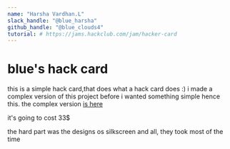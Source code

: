 ```yaml
---
name: "Harsha Vardhan.L"
slack_handle: "@blue_harsha"
github_handle: "@blue_clouds4"
tutorial: # https://jams.hackclub.com/jam/hacker-card
---
```


# blue's hack card

this is a simple hack card,that does what a hack card does :)
i made a complex version of this project before i wanted something simple hence this. the complex version [is here](https://github.com/blue-clouds4/NeoCard)

it's going to cost 33$

the hard part was the designs os silkscreen and all, they took most of the time
